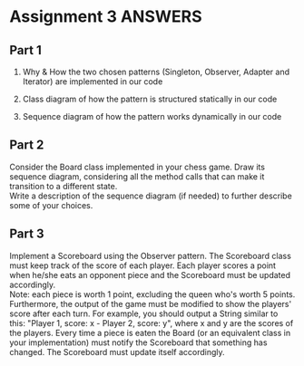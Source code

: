 # Assignment 3 ANSWERS
## Part 1

1. Why & How the two chosen patterns (Singleton, Observer, Adapter and Iterator) are implemented in our code

2. Class diagram of how the pattern is structured statically in our code

3. Sequence diagram of how the pattern works dynamically in our code

## Part 2
Consider the Board class implemented in your chess game. Draw its sequence diagram, considering all the method calls that can make it transition to a different state.  
Write a description of the sequence diagram (if needed) to further describe some of your choices. 

## Part 3
Implement a Scoreboard using the Observer pattern. The Scoreboard class must keep track of the score of each player. Each player scores a point when he/she eats an opponent piece and the Scoreboard must be updated accordingly.  
Note: each piece is worth 1 point, excluding the queen who's worth 5 points. Furthermore, the output of the game must be modified to show the players' score after each turn. For example, you should output a String similar to this: "Player 1, score: x - Player 2, score: y", 
where x and y are the scores of the players. Every time a piece is eaten the Board (or an equivalent class in your implementation) must notify the                  Scoreboard that something has changed. The Scoreboard must update itself accordingly. 